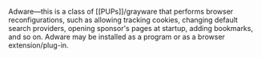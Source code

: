 Adware—this is a class of [[PUPs]]/grayware that performs browser reconfigurations, such as allowing tracking cookies, changing default search providers, opening sponsor's pages at startup, adding bookmarks, and so on. Adware may be installed as a program or as a browser extension/plug-in.